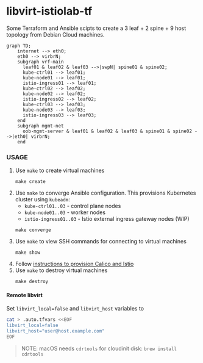 # libvirt-istiolab-tf

Some Terraform and Ansible scipts to create a 3 leaf + 2 spine + 9 host topology from Debian Cloud machines.

```mermaid
graph TD;
    internet --> eth0;
    eth0 --> virbrN;
    subgraph vrf-main
      leaf01 & leaf02 & leaf03 -->|swpN| spine01 & spine02;
      kube-ctrl01 --> leaf01;
      kube-node01 --> leaf01;
      istio-ingress01 --> leaf01;
      kube-ctrl02 --> leaf02;
      kube-node02 --> leaf02;
      istio-ingress02 --> leaf02;
      kube-ctrl03 --> leaf03;
      kube-node03 --> leaf03;
      istio-ingress03 --> leaf03;
    end
    subgraph mgmt-net
      oob-mgmt-server & leaf01 & leaf02 & leaf03 & spine01 & spine02 -->|eth0| virbrN;
    end
```

### USAGE

1. Use `make` to create virtual machines
    ```command
    make create
    ```
1. Use `make` to converge Ansible configuration. This provisions Kubernetes cluster using `kubeadm`:
    - `kube-ctrl01..03` - control plane nodes
    - `kube-node01..03` - worker nodes
    - `istio-ingress01..03` - Istio external ingress gateway nodes (WIP)
    ```command
    make converge
    ```
1. Use `make` to view SSH commands for connecting to virtual machines
    ```command
    make show
    ```
1. Follow [instructions to provision Calico and Istio](https://gist.github.com/lukassup/82cccb83a18b3510b925b6c771065efa)
1. Use `make` to destroy virtual machines
    ```command
    make destroy
    ```

#### Remote libvirt

Set `libvirt_local=false` and `libvirt_host` variables to 

```sh
cat > .auto.tfvars <<EOF
libvirt_local=false
libvirt_host="user@host.example.com"
EOF
```

> NOTE: macOS needs `cdrtools` for cloudinit disk: `brew install cdrtools`

